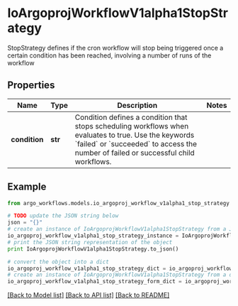 # IoArgoprojWorkflowV1alpha1StopStrategy

StopStrategy defines if the cron workflow will stop being triggered once a certain condition has been reached, involving a number of runs of the workflow

## Properties

Name | Type | Description | Notes
------------ | ------------- | ------------- | -------------
**condition** | **str** | Condition defines a condition that stops scheduling workflows when evaluates to true. Use the keywords &#x60;failed&#x60; or &#x60;succeeded&#x60; to access the number of failed or successful child workflows. | 

## Example

```python
from argo_workflows.models.io_argoproj_workflow_v1alpha1_stop_strategy import IoArgoprojWorkflowV1alpha1StopStrategy

# TODO update the JSON string below
json = "{}"
# create an instance of IoArgoprojWorkflowV1alpha1StopStrategy from a JSON string
io_argoproj_workflow_v1alpha1_stop_strategy_instance = IoArgoprojWorkflowV1alpha1StopStrategy.from_json(json)
# print the JSON string representation of the object
print IoArgoprojWorkflowV1alpha1StopStrategy.to_json()

# convert the object into a dict
io_argoproj_workflow_v1alpha1_stop_strategy_dict = io_argoproj_workflow_v1alpha1_stop_strategy_instance.to_dict()
# create an instance of IoArgoprojWorkflowV1alpha1StopStrategy from a dict
io_argoproj_workflow_v1alpha1_stop_strategy_form_dict = io_argoproj_workflow_v1alpha1_stop_strategy.from_dict(io_argoproj_workflow_v1alpha1_stop_strategy_dict)
```
[[Back to Model list]](../README.md#documentation-for-models) [[Back to API list]](../README.md#documentation-for-api-endpoints) [[Back to README]](../README.md)


